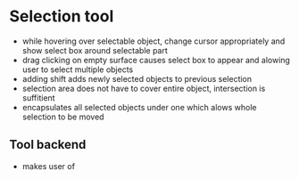 # Selection tool
- while hovering over selectable object, change cursor appropriately and show select box around selectable part
- drag clicking on empty surface causes select box to appear and alowing user to select multiple objects 
- adding shift adds newly selected objects to previous selection
- selection area does not have to cover entire object, intersection is suffitient
- encapsulates all selected objects under one which alows whole selection to be moved

## Tool backend
- makes user of 